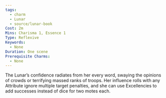 ```yaml
---
tags:
  - charm
  - Lunar
  - source/lunar-book
Cost: 2m
Mins: Charisma 1, Essence 1
Type: Reflexive
Keywords:
  - None
Duration: One scene
Prerequisite Charms:
  - None
---
```

The Lunar’s confidence radiates from her every word, swaying the opinions of crowds or terrifying massed ranks of troops. Her influence rolls with any Attribute ignore multiple target penalties, and she can use Excellencies to add successes instead of dice for two motes each.